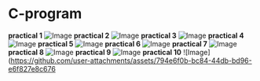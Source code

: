 # C-program
**practical 1**
![Image](https://github.com/user-attachments/assets/9a38d110-3c51-404a-a022-1133d8974809)
**practical 2**
![Image](https://github.com/user-attachments/assets/b025d3b5-92db-4bc7-b3d0-e1dc5b5ab157)
**practical 3**
![Image](https://github.com/user-attachments/assets/b042c6da-fd87-4c69-a912-f420a2e218b2)
**practical 4**
![Image](https://github.com/user-attachments/assets/fb5b9d31-9314-41e6-9b2b-31086f416f25)
**practical 5**
![Image](https://github.com/user-attachments/assets/c8eebe1a-1975-4094-b981-95eb966992f3)
**practical 6**
![Image](https://github.com/user-attachments/assets/13844480-5884-48ab-9ec0-a8b5c92302d6)
**practical 7**
![Image](https://github.com/user-attachments/assets/c407ea22-be3e-47d4-9300-a2840eeaa965)
**practical 8**
![Image](https://github.com/user-attachments/assets/f5dffa53-74e4-4f97-ab1f-06766b0e596f)
**practical 9**
![Image](https://github.com/user-attachments/assets/a23e5c6d-f9e5-48fd-994d-467e0663f03f)
**practical 10**
![Image](https://github.com/user-attachments/assets/794e6f0b-bc84-44db-bd96-e6f827e8c676
